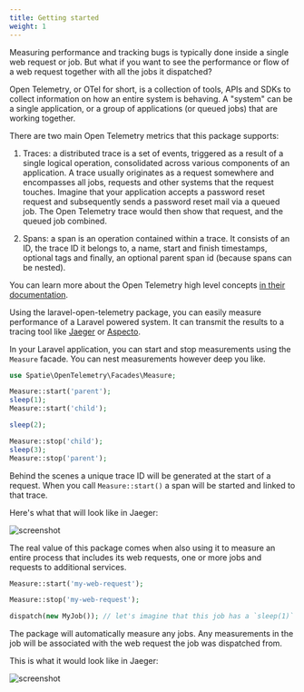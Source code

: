 ```yaml
---
title: Getting started
weight: 1
---
```


Measuring performance and tracking bugs is typically done inside a single web request or job. But what if you want to see the performance or flow of a web request together with all the jobs it dispatched?

Open Telemetry, or OTel for short, is a collection of tools, APIs and SDKs to collect information on how an entire system is behaving. A "system" can be a single application, or a group of applications (or queued jobs) that are working together.

There are two main Open Telemetry metrics that this package supports:

1. Traces: a distributed trace is a set of events, triggered as a result of a single logical operation, consolidated across various components of an application.  A trace usually originates as a request somewhere and encompasses all jobs, requests and other systems that the request touches. Imagine that your application accepts a password reset request and subsequently sends a password reset mail via a queued job. The Open Telemetry trace would then show that request, and the queued job combined. 

2. Spans: a span is an operation contained within a trace. It consists of an ID, the trace ID it belongs to, a name, start and finish timestamps, optional tags and finally, an optional parent span id (because spans can be nested).

You can learn more about the Open Telemetry high level concepts [in their documentation](https://opentelemetry.io/docs/reference/specification/overview/).

Using the laravel-open-telemetry package, you can easily measure performance of a Laravel powered system. It can transmit the results to a tracing tool like [Jaeger](https://www.jaegertracing.io) or [Aspecto](https://www.aspecto.io).

In your Laravel application, you can start and stop measurements using the `Measure` facade. You can nest measurements however deep you like.

```php
use Spatie\OpenTelemetry\Facades\Measure;

Measure::start('parent');
sleep(1);
Measure::start('child');

sleep(2);

Measure::stop('child');
sleep(3);
Measure::stop('parent');
```

Behind the scenes a unique trace ID will be generated at the start of a request. When you call `Measure::start()` a span will be started and linked to that trace.

Here's what that will look like in Jaeger:

![screenshot](https://spatie.be/docs/laravel-open-telemetry/v1/images/trace.jpg)

The real value of this package comes when also using it to measure an entire process that includes its web requests, one or more jobs and requests to additional services.

```php
Measure::start('my-web-request');

Measure::stop('my-web-request');

dispatch(new MyJob()); // let's imagine that this job has a `sleep(1)` in its `handle` method.
```

The package will automatically measure any jobs. Any measurements in the job will be associated with the web request the job was dispatched from.

This is what it would look like in Jaeger:

![screenshot](https://spatie.be/docs/laravel-open-telemetry/v1/images/trace-with-job.jpg)
